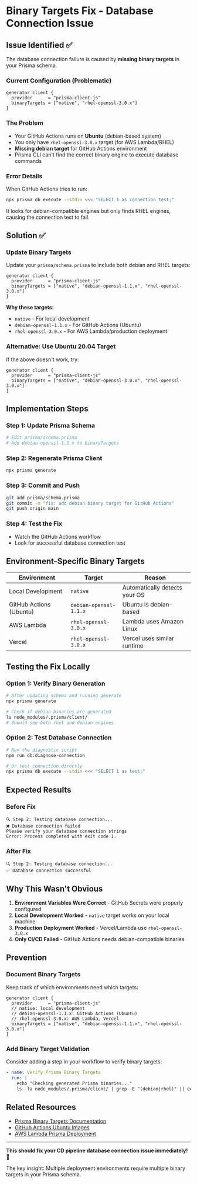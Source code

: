 # Binary Targets Fix - Database Connection Issue

## Issue Identified ✅

The database connection failure is caused by **missing binary targets** in your Prisma schema.

### Current Configuration (Problematic)
```prisma
generator client {
  provider      = "prisma-client-js"
  binaryTargets = ["native", "rhel-openssl-3.0.x"]
}
```

### The Problem
- Your GitHub Actions runs on **Ubuntu** (debian-based system)
- You only have `rhel-openssl-3.0.x` target (for AWS Lambda/RHEL)
- **Missing debian target** for GitHub Actions environment
- Prisma CLI can't find the correct binary engine to execute database commands

### Error Details
When GitHub Actions tries to run:
```bash
npx prisma db execute --stdin <<< "SELECT 1 as connection_test;"
```

It looks for debian-compatible engines but only finds RHEL engines, causing the connection test to fail.

## Solution ✅

### Update Binary Targets

Update your `prisma/schema.prisma` to include both debian and RHEL targets:

```prisma
generator client {
  provider      = "prisma-client-js"
  binaryTargets = ["native", "debian-openssl-1.1.x", "rhel-openssl-3.0.x"]
}
```

**Why these targets:**
- `native` - For local development
- `debian-openssl-1.1.x` - For GitHub Actions (Ubuntu)
- `rhel-openssl-3.0.x` - For AWS Lambda/production deployment

### Alternative: Use Ubuntu 20.04 Target

If the above doesn't work, try:
```prisma
generator client {
  provider      = "prisma-client-js"
  binaryTargets = ["native", "debian-openssl-3.0.x", "rhel-openssl-3.0.x"]
}
```

## Implementation Steps

### Step 1: Update Prisma Schema
```bash
# Edit prisma/schema.prisma
# Add debian-openssl-1.1.x to binaryTargets
```

### Step 2: Regenerate Prisma Client
```bash
npx prisma generate
```

### Step 3: Commit and Push
```bash
git add prisma/schema.prisma
git commit -m "fix: add debian binary target for GitHub Actions"
git push origin main
```

### Step 4: Test the Fix
- Watch the GitHub Actions workflow
- Look for successful database connection test

## Environment-Specific Binary Targets

| Environment | Target | Reason |
|-------------|---------|---------|
| Local Development | `native` | Automatically detects your OS |
| GitHub Actions (Ubuntu) | `debian-openssl-1.1.x` | Ubuntu is debian-based |
| AWS Lambda | `rhel-openssl-3.0.x` | Lambda uses Amazon Linux |
| Vercel | `rhel-openssl-3.0.x` | Vercel uses similar runtime |

## Testing the Fix Locally

### Option 1: Verify Binary Generation
```bash
# After updating schema and running generate
npx prisma generate

# Check if debian binaries are generated
ls node_modules/.prisma/client/
# Should see both rhel and debian engines
```

### Option 2: Test Database Connection
```bash
# Run the diagnostic script
npm run db:diagnose-connection

# Or test connection directly
npx prisma db execute --stdin <<< "SELECT 1 as test;"
```

## Expected Results

### Before Fix
```
🔍 Step 2: Testing database connection...
❌ Database connection failed
Please verify your database connection strings
Error: Process completed with exit code 1.
```

### After Fix
```
🔍 Step 2: Testing database connection...
✅ Database connection successful
```

## Why This Wasn't Obvious

1. **Environment Variables Were Correct** - GitHub Secrets were properly configured
2. **Local Development Worked** - `native` target works on your local machine
3. **Production Deployment Worked** - Vercel/Lambda use `rhel-openssl-3.0.x`
4. **Only CI/CD Failed** - GitHub Actions needs debian-compatible binaries

## Prevention

### Document Binary Targets
Keep track of which environments need which targets:

```prisma
generator client {
  provider      = "prisma-client-js"
  // native: local development
  // debian-openssl-1.1.x: GitHub Actions (Ubuntu)  
  // rhel-openssl-3.0.x: AWS Lambda, Vercel
  binaryTargets = ["native", "debian-openssl-1.1.x", "rhel-openssl-3.0.x"]
}
```

### Add Binary Target Validation
Consider adding a step in your workflow to verify binary targets:

```yaml
- name: Verify Prisma Binary Targets
  run: |
    echo "Checking generated Prisma binaries..."
    ls -la node_modules/.prisma/client/ | grep -E "(debian|rhel)" || echo "Warning: Missing expected binary targets"
```

## Related Resources

- [Prisma Binary Targets Documentation](https://www.prisma.io/docs/concepts/components/prisma-engines/query-engine#binary-targets)
- [GitHub Actions Ubuntu Images](https://github.com/actions/runner-images/blob/main/images/linux/Ubuntu2204-Readme.md)
- [AWS Lambda Prisma Deployment](https://www.prisma.io/docs/guides/deployment/deployment-guides/deploying-to-aws-lambda)

---

**This should fix your CD pipeline database connection issue immediately!** 🚀

The key insight: Multiple deployment environments require multiple binary targets in your Prisma schema.